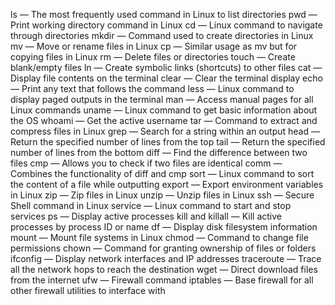 ls — The most frequently used command in Linux to list directories
pwd — Print working directory command in Linux
cd — Linux command to navigate through directories
mkdir — Command used to create directories in Linux
mv — Move or rename files in Linux
cp — Similar usage as mv but for copying files in Linux
rm — Delete files or directories
touch — Create blank/empty files
ln — Create symbolic links (shortcuts) to other files
cat — Display file contents on the terminal
clear — Clear the terminal display
echo — Print any text that follows the command
less — Linux command to display paged outputs in the terminal
man — Access manual pages for all Linux commands
uname — Linux command to get basic information about the OS
whoami — Get the active username
tar — Command to extract and compress files in Linux
grep — Search for a string within an output
head — Return the specified number of lines from the top
tail — Return the specified number of lines from the bottom
diff — Find the difference between two files
cmp — Allows you to check if two files are identical
comm — Combines the functionality of diff and cmp
sort — Linux command to sort the content of a file while outputting
export — Export environment variables in Linux
zip — Zip files in Linux
unzip — Unzip files in Linux
ssh — Secure Shell command in Linux
service — Linux command to start and stop services
ps — Display active processes
kill and killall — Kill active processes by process ID or name
df — Display disk filesystem information
mount — Mount file systems in Linux
chmod — Command to change file permissions
chown — Command for granting ownership of files or folders
ifconfig — Display network interfaces and IP addresses
traceroute — Trace all the network hops to reach the destination
wget — Direct download files from the internet
ufw — Firewall command
iptables — Base firewall for all other firewall utilities to interface with

